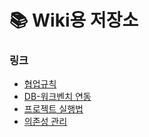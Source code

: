 # 📚 Wiki용 저장소

### 링크

- [협업규칙](/협업규칙.md)
- [DB-워크벤치 연동](/RDS_DB-워크벤치연동.md)
- [프로젝트 실행법](/express-vue테스트.md)
- [의존성 관리](/의존성관리.md)


